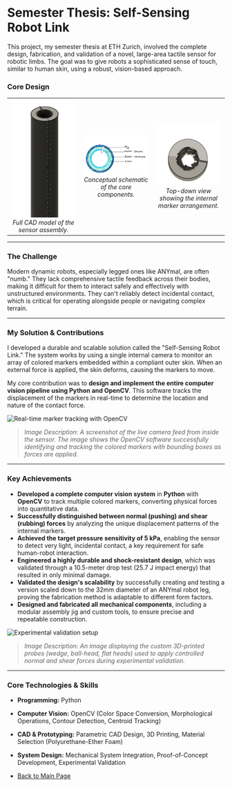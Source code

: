 # Semester Thesis: Self-Sensing Robot Link

This project, my semester thesis at ETH Zurich, involved the complete design, fabrication, and validation of a novel, large-area tactile sensor for robotic limbs. The goal was to give robots a sophisticated sense of touch, similar to human skin, using a robust, vision-based approach.

### Core Design

<table align="center">
  <tr>
    <td align="center" width="33%">
      <img src="../images/Tube_View.png" alt="Full CAD model of the sensor" width="95%">
      <br>
      <em>Full CAD model of the sensor assembly.</em>
    </td>
    <td align="center" width="33%">
      <img src="../images/Components.jpg" alt="Schematic of the sensor components" width="95%">
      <br>
      <em>Conceptual schematic of the core components.</em>
    </td>
    <td align="center" width="33%">
      <img src="../images/Down_The_Tube.png" alt="Top-down view of the internal markers" width="95%">
      <br>
      <em>Top-down view showing the internal marker arrangement.</em>
    </td>
  </tr>
</table>

---

### The Challenge

Modern dynamic robots, especially legged ones like ANYmal, are often "numb." They lack comprehensive tactile feedback across their bodies, making it difficult for them to interact safely and effectively with unstructured environments. They can't reliably detect incidental contact, which is critical for operating alongside people or navigating complex terrain.

---

### My Solution & Contributions

I developed a durable and scalable solution called the "Self-Sensing Robot Link." The system works by using a single internal camera to monitor an array of colored markers embedded within a compliant outer skin. When an external force is applied, the skin deforms, causing the markers to move.

My core contribution was to **design and implement the entire computer vision pipeline using Python and OpenCV**. This software tracks the displacement of the markers in real-time to determine the location and nature of the contact force.

![Real-time marker tracking with OpenCV](https://placehold.co/800x450/2d3748/ffffff?text=Live+Camera+Feed+with+Tracking)
> *Image Description: A screenshot of the live camera feed from inside the sensor. The image shows the OpenCV software successfully identifying and tracking the colored markers with bounding boxes as forces are applied.*

---

### Key Achievements

* **Developed a complete computer vision system** in **Python** with **OpenCV** to track multiple colored markers, converting physical forces into quantitative data.
* **Successfully distinguished between normal (pushing) and shear (rubbing) forces** by analyzing the unique displacement patterns of the internal markers.
* **Achieved the target pressure sensitivity of 5 kPa**, enabling the sensor to detect very light, incidental contact, a key requirement for safe human-robot interaction.
* **Engineered a highly durable and shock-resistant design**, which was validated through a 10.5-meter drop test (25.7 J impact energy) that resulted in only minimal damage.
* **Validated the design's scalability** by successfully creating and testing a version scaled down to the 32mm diameter of an ANYmal robot leg, proving the fabrication method is adaptable to different form factors.
* **Designed and fabricated all mechanical components**, including a modular assembly jig and custom tools, to ensure precise and repeatable construction.

![Experimental validation setup](https://placehold.co/800x400/2d3748/ffffff?text=Test+Probes+and+Setup)
> *Image Description: An image displaying the custom 3D-printed probes (wedge, ball-head, flat heads) used to apply controlled normal and shear forces during experimental validation.*

---

### Core Technologies & Skills

* **Programming:** Python
* **Computer Vision:** OpenCV (Color Space Conversion, Morphological Operations, Contour Detection, Centroid Tracking)
* **CAD & Prototyping:** Parametric CAD Design, 3D Printing, Material Selection (Polyurethane-Ether Foam)
* **System Design:** Mechanical System Integration, Proof-of-Concept Development, Experimental Validation

* [Back to Main Page](../README.md)
